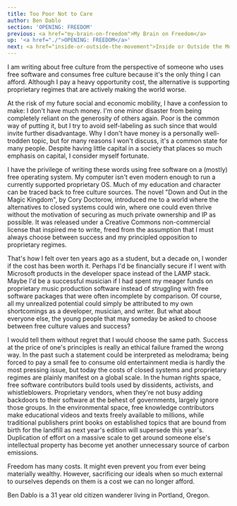 ```yaml
---
title: Too Poor Not to Care
author: Ben Dablo
section: 'OPENING: FREEDOM'
previous: <a href="my-brain-on-freedom">My Brain on Freedom</a>
up: '<a href="./">OPENING: FREEDOM</a>'
next: <a href="inside-or-outside-the-movement">Inside or Outside the Movement</a>
---
```


I am writing about free culture from the perspective of someone who
uses free software and consumes free culture because it's the only
thing I can afford. Although I pay a heavy opportunity cost, the
alternative is supporting proprietary regimes that are actively making
the world worse.

At the risk of my future social and economic mobility, I have a
confession to make: I don't have much money. I'm one minor disaster
from being completely reliant on the generosity of others again. Poor
is the common way of putting it, but I try to avoid self-labeling as
such since that would invite further disadvantage. Why I don't have
money is a personally well-trodden topic, but for many reasons I won't
discuss, it's a common state for many people. Despite having little
capital in a society that places so much emphasis on capital, I
consider myself fortunate.

I have the privilege of writing these words using free software on a
(mostly) free operating system. My computer isn't even modern enough
to run a currently supported proprietary OS. Much of my education and
character can be traced back to free culture sources. The novel "Down
and Out in the Magic Kingdom", by Cory Doctorow, introduced me to a
world where the alternatives to closed systems could win, where one
could even thrive without the motivation of securing as much private
ownership and IP as possible. It was released under a Creative Commons
non-commercial license that inspired me to write, freed from the
assumption that I must always choose between success and my principled
opposition to proprietary regimes.

That's how I felt over ten years ago as a student, but a decade on, I
wonder if the cost has been worth it. Perhaps I'd be financially
secure if I went with Microsoft products in the developer space
instead of the LAMP stack. Maybe I'd be a successful musician if I had
spent my meager funds on proprietary music production software instead
of struggling with free software packages that were often incomplete
by comparison. Of course, all my unrealized potential could simply be
attributed to my own shortcomings as a developer, musician, and
writer. But what about everyone else, the young people that may
someday be asked to choose between free culture values and success?

I would tell them without regret that I would choose the same
path. Success at the price of one's principles is really an ethical
failure framed the wrong way. In the past such a statement could be
interpreted as melodrama; being forced to pay a small fee to consume
old entertainment media is hardly the most pressing issue, but today
the costs of closed systems and proprietary regimes are plainly
manifest on a global scale. In the human rights space, free software
contributors build tools used by dissidents, activists, and
whistleblowers. Proprietary vendors, when they're not busy adding
backdoors to their software at the behest of governments, largely
ignore those groups. In the environmental space, free knowledge
contributors make educational videos and texts freely available to
millions, while traditional publishers print books on established
topics that are bound from birth for the landfill as next year's
edition will supersede this year's. Duplication of effort on a massive
scale to get around someone else's intellectual property has become
yet another unnecessary source of carbon emissions.

Freedom has many costs. It might even prevent you from ever being
materially wealthy. However, sacrificing our ideals when so much
external to ourselves depends on them is a cost we can no longer
afford.

<p class="author bio">Ben Dablo is a 31 year old citizen wanderer
living in Portland, Oregon.</p>
